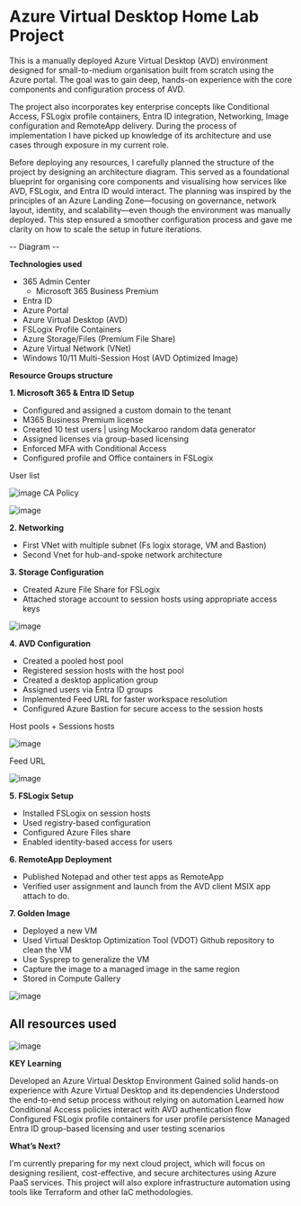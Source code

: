 # Azure Virtual Desktop Home Lab Project

This is a manually deployed Azure Virtual Desktop (AVD) environment designed for small-to-medium organisation built from scratch using the Azure portal. The goal was to gain deep, hands-on experience with the core components and configuration process of AVD. 

The project also incorporates key enterprise concepts like Conditional Access, FSLogix profile containers, Entra ID integration, Networking, Image configuration and RemoteApp delivery. During the process of implementation I have picked up knowledge of its architecture and use cases through exposure in my current role.


Before deploying any resources, I carefully planned the structure of the project by designing an architecture diagram. This served as a foundational blueprint for organising core components and visualising how services like AVD, FSLogix, and Entra ID would interact. The planning was inspired by the principles of an Azure Landing Zone—focusing on governance, network layout, identity, and scalability—even though the environment was manually deployed. This step ensured a smoother configuration process and gave me clarity on how to scale the setup in future iterations.

-- Diagram -- 
  


**Technologies used**
- 365 Admin Center
  -  Microsoft 365 Business Premium
- Entra ID
- Azure Portal
- Azure Virtual Desktop (AVD)
- FSLogix Profile Containers
- Azure Storage/Files (Premium File Share)
- Azure Virtual Network (VNet)
- Windows 10/11 Multi-Session Host (AVD Optimized Image)



**Resource Groups structure**


**1. Microsoft 365 & Entra ID Setup**
- Configured and assigned a custom domain to the tenant
- M365 Business Premium license
- Created 10 test users | using Mockaroo random data generator 
- Assigned licenses via group-based licensing
- Enforced MFA with Conditional Access
- Configured profile and Office containers in FSLogix

User list


![image](https://github.com/user-attachments/assets/192ce179-745d-4111-aa7c-ab89297f6721)
CA Policy


![image](https://github.com/user-attachments/assets/8574e1d9-34c8-4390-91ff-4cd253dbb7d0)


**2. Networking**
- First VNet with multiple subnet (Fs logix storage, VM and Bastion) 
- Second Vnet for hub-and-spoke network architecture

**3. Storage Configuration**
- Created Azure File Share for FSLogix
- Attached storage account to session hosts using appropriate access keys

![image](https://github.com/user-attachments/assets/238aa00e-5a59-4a45-9361-187ca8580f8f)


**4. AVD Configuration**
- Created a pooled host pool
- Registered session hosts with the host pool
- Created a desktop application group
- Assigned users via Entra ID groups
- Implemented Feed URL for faster workspace resolution
- Configured Azure Bastion for secure access to the session hosts

Host pools + Sessions hosts


![image](https://github.com/user-attachments/assets/df29f7b4-d466-4d52-b8f2-3eeb5ebc2643)


Feed URL


![image](https://github.com/user-attachments/assets/77abb9de-f890-400e-8630-fee0a69f411e)


**5. FSLogix Setup**
- Installed FSLogix on session hosts
- Used registry-based configuration
- Configured Azure Files share
- Enabled identity-based access for users

**6. RemoteApp Deployment**
- Published Notepad and other test apps as RemoteApp
- Verified user assignment and launch from the AVD client
MSIX app attach to do.

**7. Golden Image**
- Deployed a new VM
- Used Virtual Desktop Optimization Tool (VDOT) Github repository to clean the VM
- Use Sysprep to generalize the VM
- Capture the image to a managed image in the same region
- Stored in Compute Gallery

![image](https://github.com/user-attachments/assets/aa634a60-e389-4f61-9060-c59b6feba960)


## All resources used


![image](https://github.com/user-attachments/assets/a6e16f2f-ac5b-4cce-aa05-6c94cd0ff085)



**KEY Learning**

Developed an Azure Virtual Desktop Environment 
Gained solid hands-on experience with Azure Virtual Desktop and its dependencies
Understood the end-to-end setup process without relying on automation
Learned how Conditional Access policies interact with AVD authentication flow
Configured FSLogix profile containers for user profile persistence
Managed Entra ID group-based licensing and user testing scenarios


**What’s Next?**

I'm currently preparing for my next cloud project, which will focus on designing resilient, cost-effective, and secure architectures using Azure PaaS services. This project will also explore infrastructure automation using tools like Terraform and other IaC methodologies.


